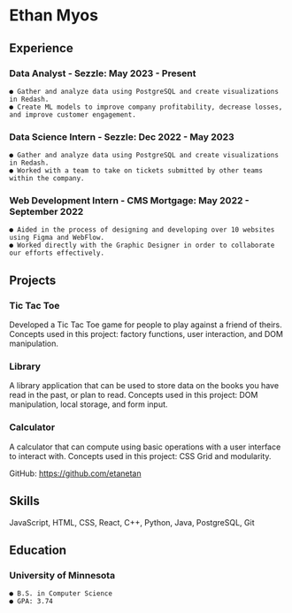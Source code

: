 # Ethan Myos

## Experience

### Data Analyst - Sezzle: May 2023 - Present

```
● Gather and analyze data using PostgreSQL and create visualizations in Redash.
● Create ML models to improve company profitability, decrease losses, and improve customer engagement.
```

### Data Science Intern - Sezzle: Dec 2022 - May 2023

```
● Gather and analyze data using PostgreSQL and create visualizations in Redash.
● Worked with a team to take on tickets submitted by other teams within the company.
```
### Web Development Intern - CMS Mortgage: May 2022 - September 2022

```
● Aided in the process of designing and developing over 10 websites using Figma and WebFlow.
● Worked directly with the Graphic Designer in order to collaborate our efforts effectively.
```

## Projects

### Tic Tac Toe

Developed a Tic Tac Toe game for people to play against a friend of theirs.
Concepts used in this project: factory functions, user interaction, and DOM manipulation.

### Library

A library application that can be used to store data on the books you have read in the past, or plan to read.
Concepts used in this project: DOM manipulation, local storage, and form input.

### Calculator

A calculator that can compute using basic operations with a user interface to interact with.
Concepts used in this project: CSS Grid and modularity.

GitHub: https://github.com/etanetan

## Skills

JavaScript, HTML, CSS, React, C++, Python, Java, PostgreSQL, Git

## Education

### University of Minnesota

```
● B.S. in Computer Science
● GPA: 3.74
```
